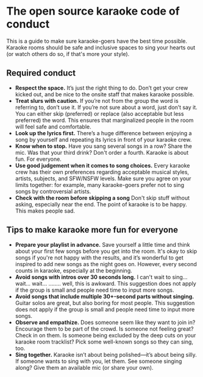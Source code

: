 
# The open source karaoke code of conduct
This is a guide to make sure karaoke-goers have the best time possible. Karaoke rooms should be safe and inclusive spaces to sing your hearts out (or watch others do so, if that's more your style).



## Required conduct
- **Respect the space.** It’s just the right thing to do. Don’t get your crew kicked out, and be nice to the onsite staff that makes karaoke possible.
- **Treat slurs with caution.** If you’re not from the group the word is referring to, don’t use it. If you’re not sure about a word, just don’t say it. You can either skip (preferred) or replace (also acceptable but less preferred) the word. This ensures that marginalized people in the room will feel safe and comfortable.
- **Look up the lyrics first.** There’s a huge difference between enjoying a song by yourself and repeating its lyrics in front of your karaoke crew.
- **Know when to stop.** Have you sang several songs in a row? Share the mic. Was that your third drink? Don't order a fourth. Karaoke is about fun. For everyone.
- **Use good judgement when it comes to song choices.** Every karaoke crew has their own preferences regarding acceptable musical styles, artists, subjects, and SFW/NSFW levels. Make sure you agree on your limits together: for example, many karaoke-goers prefer not to sing songs by controversial artists.
- **Check with the room before skipping a song** Don't skip stuff without asking, especially near the end. The point of karaoke is to be happy. This makes people sad.


## Tips to make karaoke more fun for everyone

- **Prepare your playlist in advance.** Save yourself a little time and think about your first few songs before you get into the room. It's okay to skip songs if you're not happy with the results, and it’s wonderful to get inspired to add new songs as the night goes on. However, every second counts in karaoke, especially at the beginning.
- **Avoid songs with intros over 30 seconds long.** I can't wait to sing… wait… wait… …….. well, this is awkward. This suggestion does not apply if the group is small and people need time to input more songs.
- **Avoid songs that include multiple 30+-second parts without singing.** Guitar solos are great, but also boring for most people. This suggestion does not apply if the group is small and people need time to input more songs.
- **Observe and empathize.** Does someone seem like they want to join in? Encourage them to be part of the crowd. Is someone not feeling great? Check in on them. Is someone being excluded by the deep cuts on your karaoke room tracklist? Pick some well-known songs so they can sing, too.
- **Sing together.** Karaoke isn’t about being polished—it’s about being silly. If someone wants to sing with you, let them. See someone singing along? Give them an available mic (or share your own).
